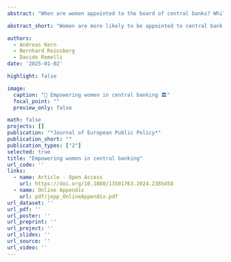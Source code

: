 ```yaml
---
abstract: "When are women appointed to the board of central banks? While progressive societal gender norms may facilitate women's ascension to leadership positions, recent research indicates that women are more likely to assume leadership positions during crisis periods. Because of the widely documented 'male dominance' in the policy domain of central banking, analyzing changes in women's descriptive representation on central bank boards provides a unique laboratory to study the role of women in economic policymaking. Building on previous literature on women's political leadership, we argue that sovereign debt crises are powerful catalysts for lifting women into leadership positions. We hypothesize that appointing women to central bank leadership positions during sovereign financial distress signals a policy change to bolster monetary policy credibility. Using data covering 90 countries from 2000 to 2017, we show that women are more likely to be appointed to central bank leadership positions during a sovereign debt crisis. A sovereign debt crisis increases the likelihood of women’s appointments to a central bank board by 21.1 percent. To mitigate concerns that our results are spurious, we implement a battery of robustness checks. Our study suggests that women's empowerment can be beneficial in restoring monetary policy credibility during sovereign financial distress."

abstract_short: "Women are more likely to be appointed to central bank boards during sovereign debt crises, with a 21.1% increase in likelihood. This trend suggests that appointing women to leadership roles in central banks may be seen as a strategy to restore monetary policy credibility during financial distress."

authors:
  - Andreas Kern
  - Bernhard Reinsberg
  - Davide Romelli
date: '2025-01-02'

highlight: false

image:
  caption: "👩 Empowering women in central banking 🏛️"
  focal_point: ""
  preview_only: false

math: false
projects: []
publication: "*Journal of European Public Policy*"
publication_short: ""
publication_types: ["2"]
selected: true
title: "Empowering women in central banking"
url_code: ''
links:
  - name: Article - Open Access
    url: https://doi.org/10.1080/13501763.2024.2385458
  - name: Online Appendix
    url: pdf/jepp_OnlineAppendix.pdf
url_dataset: ''
url_pdf: ''
url_poster: ''
url_preprint: ''
url_project: ''
url_slides: ''
url_source: ''
url_video: ''
---
```

